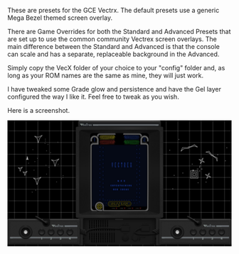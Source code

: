These are presets for the GCE Vectrx. The default presets use a generic Mega Bezel themed screen overlay.

There are Game Overrides for both the Standard and Advanced Presets that are set up to use the common community Vectrex screen overlays. The main difference between the Standard and Advanced is that the console can scale and has a separate, replaceable background in the Advanced.

Simply copy the VecX folder of your choice to your "config" folder and, as long as your ROM names are the same as mine, they will just work.

I have tweaked some Grade glow and persistence and have the Gel layer configured the way I like it. Feel free to tweak as you wish.

Here is a screenshot.

![](images/Berzerk%20(World).jpg)